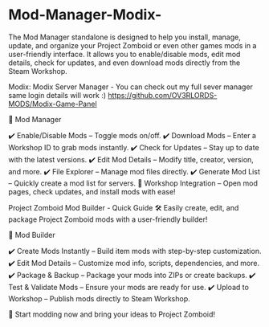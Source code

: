 # Mod-Manager-Modix-
The Mod Manager standalone is designed to help you install, manage, update, and organize your Project Zomboid or even other games mods in a user-friendly interface. It allows you to enable/disable mods, edit mod details, check for updates, and even download mods directly from the Steam Workshop.

Modix: Modix Server Manager - You can check out my full sever manager same login details will work :)
https://github.com/OV3RLORDS-MODS/Modix-Game-Panel

🔹 Mod Manager

✔️ Enable/Disable Mods – Toggle mods on/off.
✔️ Download Mods – Enter a Workshop ID to grab mods instantly.
✔️ Check for Updates – Stay up to date with the latest versions.
✔️ Edit Mod Details – Modify title, creator, version, and more.
✔️ File Explorer – Manage mod files directly.
✔️ Generate Mod List – Quickly create a mod list for servers.
🔗 Workshop Integration – Open mod pages, check updates, and install mods with ease!

Project Zomboid Mod Builder - Quick Guide 🛠️
Easily create, edit, and package Project Zomboid mods with a user-friendly builder!

🔹 Mod Builder

✔️ Create Mods Instantly – Build item mods with step-by-step customization.
✔️ Edit Mod Details – Customize mod info, scripts, dependencies, and more.
✔️ Package & Backup – Package your mods into ZIPs or create backups.
✔️ Test & Validate Mods – Ensure your mods are ready for use.
✔️ Upload to Workshop – Publish mods directly to Steam Workshop.

🚀 Start modding now and bring your ideas to Project Zomboid!
